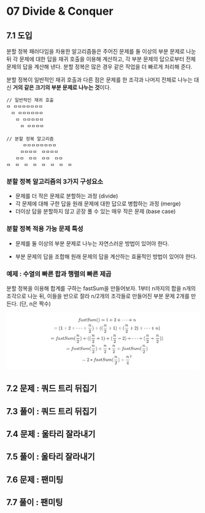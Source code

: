 # 07 Divide & Conquer

## 7.1 도입

분할 정복 패러다임을 차용한 알고리즘들은 주어진 문제를 둘 이상의 부분 문제로 나눈 뒤 각 문제에 대한 답을 재귀 호출을 이용해 계산하고, 각 부분 문제의 답으로부터 전체 문제의 답을 계산해 낸다. 분할 정복은 많은 경우 같은 작업을 더 빠르게 처리해 준다.

분할 정복이 일반적인 재귀 호출과 다른 점은 문제를 한 조각과 나머지 전체로 나누는 대신 **거의 같은 크기의 부분 문제로 나누는 것**이다. 

```
// 일반적인 재귀 호출
ㅁ ㅁㅁㅁㅁㅁㅁㅁ
　ㅁ ㅁㅁㅁㅁㅁㅁ
　　ㅁ ㅁㅁㅁㅁㅁ
　　　ㅁ ㅁㅁㅁㅁ

// 분할 정복 알고리즘
　　　 ㅁㅁㅁㅁㅁㅁㅁㅁ
　　　ㅁㅁㅁㅁ　ㅁㅁㅁㅁ
　　ㅁㅁ　ㅁㅁ　ㅁㅁ　ㅁㅁ
ㅁ　ㅁ　ㅁ　ㅁ　ㅁ　ㅁ　ㅁ　ㅁ
```



### 분할 정복 알고리즘의 3가지 구성요소

- 문제를 더 작은 문제로 분할하는 과정 (divide)
- 각 문제에 대해 구한 답을 원래 문제에 대한 답으로 병합하는 과정 (merge)
- 더이상 답을 분할하지 않고 곧장 풀 수 있는 매우 작은 문제 (base case)



### 분할 정복 적용 가능 문제 특성

- 문제를 둘 이상의 부분 문제로 나누는 자연스러운 방법이 있어야 한다. 

- 부분 문제의 답을 조합해 원래 문제의 답을 계산하는 효율적인 방법이 있어야 한다.



### 예제 : 수열의 빠른 합과 행렬의 빠른 제곱

분할 정복을 이용해 합계를 구하는 fastSum을 만들어보자. 1부터 n까지의 합을 n개의 조각으로 나눈 뒤, 이들을 반으로 잘라 n/2개의 조각들로 만들어진 부분 문제 2개를 만든다. (단, n은 짝수)

![](./eq1.jpg)



## 7.2 문제 : 쿼드 트리 뒤집기



## 7.3 풀이 : 쿼드 트리 뒤집기



## 7.4 문제 : 울타리 잘라내기



## 7.5 풀이 : 울타리 잘라내기



## 7.6 문제 : 팬미팅



## 7.7 풀이 : 팬미팅